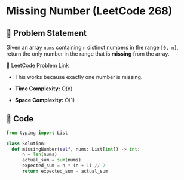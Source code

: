 # Missing Number (LeetCode 268)

## 📌 Problem Statement
Given an array `nums` containing `n` distinct numbers in the range `[0, n]`,  
return the only number in the range that is **missing** from the array.

🔗 [LeetCode Problem Link](https://leetcode.com/problems/missing-number/)
- This works because exactly one number is missing.

- **Time Complexity:** O(n)  
- **Space Complexity:** O(1)

## 📝 Code
```python
from typing import List

class Solution:
  def missingNumber(self, nums: List[int]) -> int:
      n = len(nums)
      actual_sum = sum(nums)
      expected_sum = n * (n + 1) // 2
      return expected_sum - actual_sum
